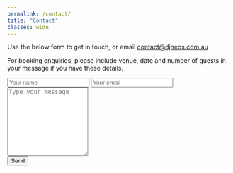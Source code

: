 ```yaml
---
permalink: /contact/
title: "Contact"
classes: wide
---
```


Use the below form to get in touch, or email [contact@djneos.com.au](mailto:contact@djneos.com.au)

For booking enquiries, please include venue, date and number of guests in your message if you have these details.

<form name="contact" method="POST" data-netlify="true" action="/thanks/" netlify-honeypot="gotcha" data-netlify-recaptcha="true">
    <input type="hidden" name="subject" value="[www.djneos.com.au] Contact Request from %{formName} (%{submissionId})">
    <input type="text" name="name" placeholder="Your name" required>
    <input type="email" name="email" placeholder="Your email" required>
    <textarea name="message" rows="10" placeholder="Type your message" required></textarea>
    <input type="text" name="gotcha" style="display:none" />
    <div data-netlify-recaptcha="true"></div>
    <button type="submit">Send</button>
</form>
